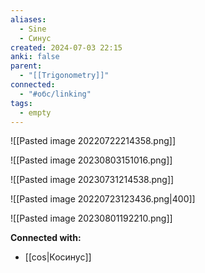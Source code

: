 ```yaml
---
aliases:
  - Sine
  - Синус
created: 2024-07-03 22:15
anki: false
parent:
  - "[[Trigonometry]]"
connected:
  - "#обс/linking"
tags:
  - empty
---
```




![[Pasted image 20220722214358.png]]

![[Pasted image 20230803151016.png]]

![[Pasted image 20230731214538.png]]


![[Pasted image 20220723123436.png|400]]

![[Pasted image 20230801192210.png]]




**Connected with:**
- [[cos|Косинус]]



